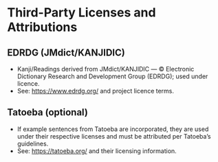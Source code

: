 Third-Party Licenses and Attributions
====================================

EDRDG (JMdict/KANJIDIC)
-----------------------
- Kanji/Readings derived from JMdict/KANJIDIC — © Electronic Dictionary Research and Development Group (EDRDG); used under licence.
- See: https://www.edrdg.org/ and project licence terms.

Tatoeba (optional)
------------------
- If example sentences from Tatoeba are incorporated, they are used under their respective licenses and must be attributed per Tatoeba’s guidelines.
- See: https://tatoeba.org/ and their licensing information.

